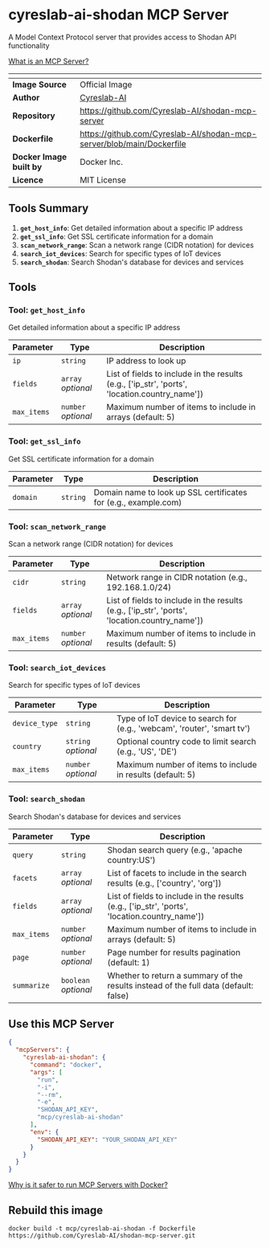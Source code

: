 # cyreslab-ai-shodan MCP Server

A Model Context Protocol server that provides access to Shodan API functionality

[What is an MCP Server?](https://www.anthropic.com/news/model-context-protocol)

| <!-- --> | <!-- --> |
|-----------|---------|
| **Image Source** | Official Image |
| **Author** | [Cyreslab-AI](https://github.com/Cyreslab-AI) |
| **Repository** | https://github.com/Cyreslab-AI/shodan-mcp-server |
| **Dockerfile** | https://github.com/Cyreslab-AI/shodan-mcp-server/blob/main/Dockerfile |
| **Docker Image built by** | Docker Inc. |
| **Licence** | MIT License |

## Tools Summary

 1. **`get_host_info`**: Get detailed information about a specific IP address
 1. **`get_ssl_info`**: Get SSL certificate information for a domain
 1. **`scan_network_range`**: Scan a network range (CIDR notation) for devices
 1. **`search_iot_devices`**: Search for specific types of IoT devices
 1. **`search_shodan`**: Search Shodan's database for devices and services

## Tools

### Tool: **`get_host_info`**

Get detailed information about a specific IP address

| Parameter | Type | Description |
| - | - | - |
| `ip` | `string` | IP address to look up |
| `fields` | `array` *optional* | List of fields to include in the results (e.g., ['ip_str', 'ports', 'location.country_name']) |
| `max_items` | `number` *optional* | Maximum number of items to include in arrays (default: 5) |

### Tool: **`get_ssl_info`**

Get SSL certificate information for a domain

| Parameter | Type | Description |
| - | - | - |
| `domain` | `string` | Domain name to look up SSL certificates for (e.g., example.com) |

### Tool: **`scan_network_range`**

Scan a network range (CIDR notation) for devices

| Parameter | Type | Description |
| - | - | - |
| `cidr` | `string` | Network range in CIDR notation (e.g., 192.168.1.0/24) |
| `fields` | `array` *optional* | List of fields to include in the results (e.g., ['ip_str', 'ports', 'location.country_name']) |
| `max_items` | `number` *optional* | Maximum number of items to include in results (default: 5) |

### Tool: **`search_iot_devices`**

Search for specific types of IoT devices

| Parameter | Type | Description |
| - | - | - |
| `device_type` | `string` | Type of IoT device to search for (e.g., 'webcam', 'router', 'smart tv') |
| `country` | `string` *optional* | Optional country code to limit search (e.g., 'US', 'DE') |
| `max_items` | `number` *optional* | Maximum number of items to include in results (default: 5) |

### Tool: **`search_shodan`**

Search Shodan's database for devices and services

| Parameter | Type | Description |
| - | - | - |
| `query` | `string` | Shodan search query (e.g., 'apache country:US') |
| `facets` | `array` *optional* | List of facets to include in the search results (e.g., ['country', 'org']) |
| `fields` | `array` *optional* | List of fields to include in the results (e.g., ['ip_str', 'ports', 'location.country_name']) |
| `max_items` | `number` *optional* | Maximum number of items to include in arrays (default: 5) |
| `page` | `number` *optional* | Page number for results pagination (default: 1) |
| `summarize` | `boolean` *optional* | Whether to return a summary of the results instead of the full data (default: false) |

## Use this MCP Server

```json
{
  "mcpServers": {
    "cyreslab-ai-shodan": {
      "command": "docker",
      "args": [
        "run",
        "-i",
        "--rm",
        "-e",
        "SHODAN_API_KEY",
        "mcp/cyreslab-ai-shodan"
      ],
      "env": {
        "SHODAN_API_KEY": "YOUR_SHODAN_API_KEY"
      }
    }
  }
}
```

[Why is it safer to run MCP Servers with Docker?](https://www.docker.com/blog/the-model-context-protocol-simplifying-building-ai-apps-with-anthropic-claude-desktop-and-docker/)

## Rebuild this image

```console
docker build -t mcp/cyreslab-ai-shodan -f Dockerfile https://github.com/Cyreslab-AI/shodan-mcp-server.git
```

